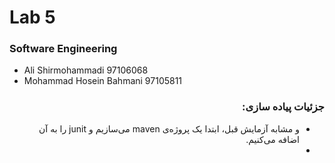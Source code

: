 # Lab 5
### Software Engineering
- Ali Shirmohammadi 97106068
- Mohammad Hosein Bahmani 97105811

<div dir="rtl">

### جزئیات پیاده سازی:
- و مشابه آزمایش قبل، ابتدا یک پروژه‌ی maven می‌سازیم و junit را به آن اضافه می‌کنیم.
- 


</div>
